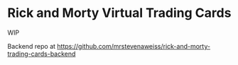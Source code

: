 # Rick and Morty Virtual Trading Cards

WIP

Backend repo at https://github.com/mrstevenaweiss/rick-and-morty-trading-cards-backend
